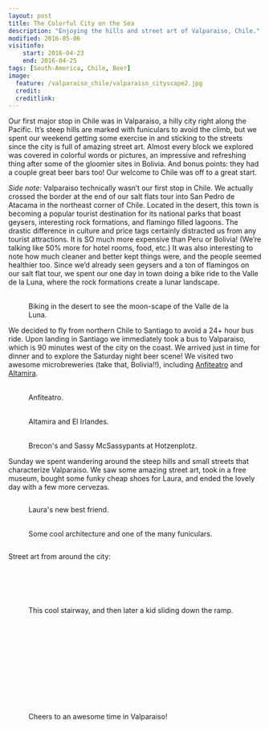 ```yaml
---
layout: post
title: The Colorful City on the Sea
description: "Enjoying the hills and street art of Valparaiso, Chile."
modified: 2016-05-06
visitinfo:
    start: 2016-04-23
    end: 2016-04-25
tags: [South-America, Chile, Beer]
image:
  feature: /valparaiso_chile/valparaiso_cityscape2.jpg
  credit: 
  creditlink:
---
```


Our first major stop in Chile was in Valparaiso, a hilly city right along the Pacific. It’s steep hills are marked with funiculars to avoid the climb, but we spent our weekend getting some exercise in and sticking to the streets since the city is full of amazing street art. Almost every block we explored was covered in colorful words or pictures, an impressive and refreshing thing after some of the gloomier sites in Bolivia. And bonus points: they had a couple great beer bars too! Our welcome to Chile was off to a great start.

*Side note:* Valparaiso technically wasn’t our first stop in Chile. We actually crossed the border at the end of our salt flats tour into San Pedro de Atacama in the northeast corner of Chile. Located in the desert, this town is becoming a popular tourist destination for its national parks that boast geysers, interesting rock formations, and flamingo filled lagoons. The drastic difference in culture and price tags certainly distracted us from any tourist attractions. It is SO much more expensive than Peru or Bolivia! (We’re talking like 50% more for hotel rooms, food, etc.) It was also interesting to note how much cleaner and better kept things were, and the people seemed healthier too. Since we’d already seen geysers and a ton of flamingos on our salt flat tour, we spent our one day in town doing a bike ride to the Valle de la Luna, where the rock formations create a lunar landscape. 
<figure class="half">
    <a href="/images/valparaiso_chile/desert_biking.jpg"><img src="/images/valparaiso_chile/desert_biking.jpg" alt=""></a>
    <a href="/images/valparaiso_chile/cool_rocks.jpg"><img src="/images/valparaiso_chile/cool_rocks.jpg" alt=""></a>
    <figcaption>Biking in the desert to see the moon-scape of the Valle de la Luna.</figcaption>
</figure>

We decided to fly from northern Chile to Santiago to avoid a 24+ hour bus ride. Upon landing in Santiago we immediately took a bus to Valparaiso, which is 90 minutes west of the city on the coast. We arrived just in time for dinner and to explore the Saturday night beer scene! We visited two awesome microbreweries (take that, Bolivia!!), including [Anfiteatro](http://anfiteatro.cl/) and [Altamira](http://cerveceraaltamira.cl/). 
<figure class="half">
    <a href="/images/valparaiso_chile/beers.jpg"><img src="/images/valparaiso_chile/beers.jpg" alt=""></a>
    <a href="/images/valparaiso_chile/beers2.jpg"><img src="/images/valparaiso_chile/beers2.jpg" alt=""></a>
    <figcaption>Anfiteatro.</figcaption>
</figure>
<figure class="half">
    <a href="/images/valparaiso_chile/beers3.jpg"><img src="/images/valparaiso_chile/beers3.jpg" alt=""></a>
    <a href="/images/valparaiso_chile/beer_flight.jpg"><img src="/images/valparaiso_chile/beer_flight.jpg" alt=""></a>
    <figcaption>Altamira and El Irlandes.</figcaption>
</figure>
<figure class="half">
    <a href="/images/valparaiso_chile/beers1.jpg"><img src="/images/valparaiso_chile/beers1.jpg" alt=""></a>
    <a href="/images/valparaiso_chile/sassy.gif"><img src="/images/valparaiso_chile/sassy.gif" alt=""></a>
    <figcaption>Brecon's and Sassy McSassypants at Hotzenplotz.</figcaption>
</figure>

Sunday we spent wandering around the steep hills and small streets that characterize Valparaiso. We saw some amazing street art, took in a free museum, bought some funky cheap shoes for Laura, and ended the lovely day with a few more cervezas. 
<figure>
    <a href="/images/valparaiso_chile/valparaiso_harbor.jpg"><img src="/images/valparaiso_chile/valparaiso_harbor.jpg" alt=""></a>
</figure>
<figure>
    <a href="/images/valparaiso_chile/lauras_new_best_friend.jpg"><img src="/images/valparaiso_chile/lauras_new_best_friend.jpg" alt=""></a>
    <figcaption>Laura's new best friend.</figcaption>
</figure>
<figure class="half">
    <a href="/images/valparaiso_chile/house.jpg"><img src="/images/valparaiso_chile/house.jpg" alt=""></a>
    <a href="/images/valparaiso_chile/funicular.jpg"><img src="/images/valparaiso_chile/funicular.jpg" alt=""></a>
    <figcaption>Some cool architecture and one of the many funiculars.</figcaption>
</figure>
<figure>
    <a href="/images/valparaiso_chile/valparaiso_cityscape.jpg"><img src="/images/valparaiso_chile/valparaiso_cityscape.jpg" alt=""></a>
</figure>

Street art from around the city:
<figure>
    <a href="/images/valparaiso_chile/street_art16.jpg"><img src="/images/valparaiso_chile/street_art16.jpg" alt=""></a>
</figure>
<figure class="half">
    <a href="/images/valparaiso_chile/street_art10.jpg"><img src="/images/valparaiso_chile/street_art10.jpg" alt=""></a>
    <a href="/images/valparaiso_chile/street_art12.jpg"><img src="/images/valparaiso_chile/street_art12.jpg" alt=""></a>
    <a href="/images/valparaiso_chile/street_art13.jpg"><img src="/images/valparaiso_chile/street_art13.jpg" alt=""></a>
    <a href="/images/valparaiso_chile/street_art15.jpg"><img src="/images/valparaiso_chile/street_art15.jpg" alt=""></a>
</figure>
<figure>
    <a href="/images/valparaiso_chile/street_art24.jpg"><img src="/images/valparaiso_chile/street_art24.jpg" alt=""></a>
</figure>
<figure class="half">
    <a href="/images/valparaiso_chile/street_art18.jpg"><img src="/images/valparaiso_chile/street_art18.jpg" alt=""></a>
    <a href="/images/valparaiso_chile/street_art19.jpg"><img src="/images/valparaiso_chile/street_art19.jpg" alt=""></a>
    <a href="/images/valparaiso_chile/street_art11.jpg"><img src="/images/valparaiso_chile/street_art11.jpg" alt=""></a>
    <a href="/images/valparaiso_chile/street_art21.jpg"><img src="/images/valparaiso_chile/street_art21.jpg" alt=""></a>
    <figcaption>This cool stairway, and then later a kid sliding down the ramp.</figcaption>
</figure>
<figure>
    <a href="/images/valparaiso_chile/street_art4.jpg"><img src="/images/valparaiso_chile/street_art4.jpg" alt=""></a>
</figure>
<figure class="half">
    <a href="/images/valparaiso_chile/street_art1.jpg"><img src="/images/valparaiso_chile/street_art1.jpg" alt=""></a>
    <a href="/images/valparaiso_chile/street_art20.jpg"><img src="/images/valparaiso_chile/street_art20.jpg" alt=""></a>
    <a href="/images/valparaiso_chile/street_art22.jpg"><img src="/images/valparaiso_chile/street_art22.jpg" alt=""></a>
    <a href="/images/valparaiso_chile/street_art27.jpg"><img src="/images/valparaiso_chile/street_art27.jpg" alt=""></a>
</figure>
<figure>
    <a href="/images/valparaiso_chile/street_art23.jpg"><img src="/images/valparaiso_chile/street_art23.jpg" alt=""></a>
</figure>
<figure class="half">
    <a href="/images/valparaiso_chile/street_art28.jpg"><img src="/images/valparaiso_chile/street_art28.jpg" alt=""></a>
    <a href="/images/valparaiso_chile/street_art29.jpg"><img src="/images/valparaiso_chile/street_art29.jpg" alt=""></a>
    <a href="/images/valparaiso_chile/street_art26.jpg"><img src="/images/valparaiso_chile/street_art26.jpg" alt=""></a>
    <a href="/images/valparaiso_chile/street_art9.jpg"><img src="/images/valparaiso_chile/street_art9.jpg" alt=""></a>
</figure>
<figure>
    <a href="/images/valparaiso_chile/street_art2.jpg"><img src="/images/valparaiso_chile/street_art2.jpg" alt=""></a>
</figure>
<figure class="half">
    <a href="/images/valparaiso_chile/street_art32.jpg"><img src="/images/valparaiso_chile/street_art32.jpg" alt=""></a>
    <a href="/images/valparaiso_chile/street_art31.jpg"><img src="/images/valparaiso_chile/street_art31.jpg" alt=""></a>
    <a href="/images/valparaiso_chile/street_art30.jpg"><img src="/images/valparaiso_chile/street_art30.jpg" alt=""></a>
    <a href="/images/valparaiso_chile/street_art3.jpg"><img src="/images/valparaiso_chile/street_art3.jpg" alt=""></a>
</figure>
<figure>
    <a href="/images/valparaiso_chile/street_art25.jpg"><img src="/images/valparaiso_chile/street_art25.jpg" alt=""></a>
</figure>
<figure class="half">
    <a href="/images/valparaiso_chile/street_art5.jpg"><img src="/images/valparaiso_chile/street_art5.jpg" alt=""></a>
    <a href="/images/valparaiso_chile/street_art6.jpg"><img src="/images/valparaiso_chile/street_art6.jpg" alt=""></a>
    <a href="/images/valparaiso_chile/street_art7.jpg"><img src="/images/valparaiso_chile/street_art7.jpg" alt=""></a>
    <a href="/images/valparaiso_chile/street_art8.jpg"><img src="/images/valparaiso_chile/street_art8.jpg" alt=""></a>
</figure>
<figure>
    <a href="/images/valparaiso_chile/beers4.jpg"><img src="/images/valparaiso_chile/beers4.jpg" alt=""></a>
    <figcaption>Cheers to an awesome time in Valparaiso!</figcaption>
</figure>
